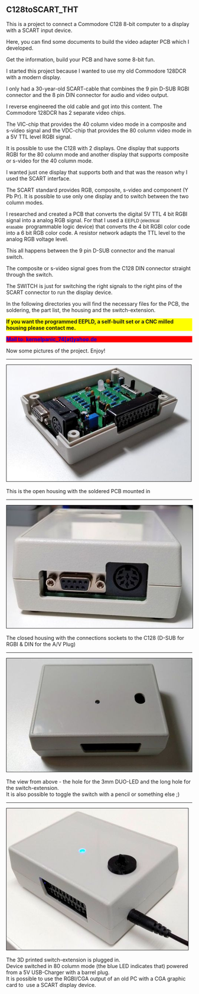 <h2>C128toSCART_THT</h2>

<p>This is a project to connect a&nbsp;Commodore C128 8-bit computer to a display with a SCART input device.</p>

<p>Here, you can find some documents to build the video adapter PCB which I developed.</p>

<p>Get the information, build your PCB and have some 8-bit fun.</p>

<p>I started this project because I wanted to use my old Commodore 128DCR with a modern display.</p>

<p>I only had&nbsp;a 30-year-old SCART-cable that combines the 9 pin D-SUB RGBI connector and the 8 pin DIN connector for audio and video output.</p>

<p>I reverse engineered the old cable and got into this content. The Commodore 128DCR has 2 separate video chips.</p>

<p>The VIC-chip that provides the 40 column video mode in a composite and s-video signal and the VDC-chip that provides the 80 column video mode in a 5V TTL level RGBI signal.&nbsp;</p>

<p>It is possible to use the C128 with 2 displays. One display that supports RGBI for the 80 column mode and another display that supports composite or s-video for the 40 column mode.</p>

<p>I wanted just one display that supports both and that was the reason why I used&nbsp;the SCART interface.</p>

<p>The SCART standard provides RGB, composite, s-video and component (Y Pb&nbsp;Pr). It is possible to use only one display and to switch between the two column modes.</p>

<p>I researched and created a PCB that converts the digital 5V TTL 4 bit RGBI signal into a analog RGB signal. For that I used a <span style="font-family: Arial, Helvetica, sans-serif; font-size: 12px;">EEPLD (electrical erasable&nbsp;</span>&nbsp;programmable logic device) that converts the 4 bit RGBI color code into a 6 bit RGB color code. A resistor network adapts the TTL level to the analog RGB voltage level.</p>

<p>This all happens between the 9 pin D-SUB connector and the manual switch.</p>

<p>The composite or s-video signal goes from the C128 DIN connector straight through the switch.</p>

<p>The SWITCH is just for switching the right signals to the right pins of the SCART connector to run the display device.</p>

<p>In the following directories you will find the necessary files for the PCB, the soldering, the part list, the housing and the switch-extension.</p>

<p style="background-color: yellow;"><strong>If you want the programmed EEPLD, a self-built&nbsp;set or a CNC milled housing please contact me.</strong></p>

<p style="color: blue; background-color: red;"><strong>Mail to: kernelpanic_74[at]yahoo.de</strong></p>

<p>Now some pictures of the project.&nbsp;Enjoy!</p>

<hr />
<p><img alt="PCB in open housing" src="./pics/C128toSCART04.jpg" style="border-width: 1px; border-style: solid;" /></p>

<p>This is the open housing with the soldered PCB mounted in</p>

<hr />
<p><img alt="closed housing - connections to the C128" src="./pics/C128toSCART06.jpg" style="border-width: 1px; border-style: solid;" /></p>

<p>The closed housing with the connections sockets to the C128 (D-SUB for RGBI &amp; DIN for the A/V Plug)</p>

<hr />
<p><img alt="closed housing - the longhole for the switch-extension" src="./pics/C128toSCART09.jpg" style="border-width: 1px; border-style: solid;" /></p>

<p>The view from above - the hole for the 3mm DUO-LED and the long hole for the switch-extension.<br />
It is also possible to toggle the switch with a pencil or something else ;)</p>

<hr />
<p><img alt="housing LED blue (80 column mode)" src="./pics/C128toSCART11.jpg" style="border-width: 1px; border-style: solid;" /></p>

<p>The 3D printed switch-extension is plugged in.<br />
Device switched in 80 column mode (the blue LED indicates that) powered from a 5V USB-Charger with a barrel plug.<br />
It is possible to use the RGBI/CGA output of an&nbsp;old PC with a CGA graphic card to&nbsp; use a SCART display device.&nbsp;</p>
